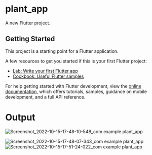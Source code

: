 # plant_app

A new Flutter project.

## Getting Started

This project is a starting point for a Flutter application.

A few resources to get you started if this is your first Flutter project:

- [Lab: Write your first Flutter app](https://docs.flutter.dev/get-started/codelab)
- [Cookbook: Useful Flutter samples](https://docs.flutter.dev/cookbook)

For help getting started with Flutter development, view the
[online documentation](https://docs.flutter.dev/), which offers tutorials,
samples, guidance on mobile development, and a full API reference.


# Output 

![Screenshot_2022-10-15-17-48-10-548_com example plant_app](https://user-images.githubusercontent.com/106115385/195996471-acbad33b-ee0a-40cd-89a8-66a0935e5bed.jpg)


![Screenshot_2022-10-15-17-48-07-343_com example plant_app](https://user-images.githubusercontent.com/106115385/195996576-a86cac9f-13e9-48ee-8184-1bbbc824bede.jpg)
![Screenshot_2022-10-15-17-51-24-022_com example plant_app](https://user-images.githubusercontent.com/106115385/195996578-66028797-d459-4157-9464-f0f2196c3f77.jpg)

